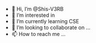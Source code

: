 - 👋 Hi, I’m @Shis-V3RB
- 👀 I’m interested in 
- 🌱 I’m currently learning CSE
- 💞️ I’m looking to collaborate on ...
- 📫 How to reach me ...

<!---
Shis-V3RB/Shis-V3RB is a ✨ special ✨ repository because its `README.md` (this file) appears on your GitHub profile.
You can click the Preview link to take a look at your changes.
--->
